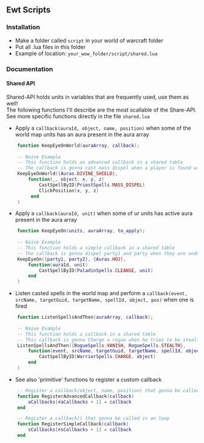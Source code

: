 ## Ewt Scripts

### Installation

* Make a folder called `script` in your world of warcraft folder  
* Put all .lua files in this folder
* Example of location: `your_wow_folder/script/shared.lua`

### Documentation

#### Shared API

Shared-API holds units in variables that are frequently used, use them as well!  
The following functions I'll describe are the most scallable of the Share-API.
See more specific functions directly in the file `shared.lua`

* Apply a `callback(auraId, object, name, position)` when some of the world map units has an aura present in the aura array
````lua
    function KeepEyeOnWorld(auraArray, callback);
    
    -- Naive Example
    -- This function holds an advanced callback in a shared table 
    -- The callback is gonna cast mass dispel when a player is found with divine shield in the world map
    KeepEyeOnWorld({Auras.DIVINE_SHIELD},
        function(_, object, x, y, z)
            CastSpellByID(PriestSpells.MASS_DISPEL)
            ClickPosition(x, y, z)
         end
    )
````

* Apply a `callback(auraId, unit)` when some of ur units has active aura present in the aura array
````lua
    function KeepEyeOn(units, auraArray, to_apply);
    
    -- Naive Example
    -- This function holds a simple callback in a shared table
    -- The callback is gonna dispel party1 and party when they are under HOJ
    KeepEyeOn({party1, party2}, {Auras.HOJ},
        function(auraId, unit)
            CastSpellByID(PaladinSpells.CLEANSE, unit)
        end
    )
````

* Listen casted spells in the world map and perform a `callback(event, srcName, targetGuid, targetName, spellId, object, pos)` when one is fired
````lua
    function ListenSpellsAndThen(auraArray, callback);
    
    -- Naive Example
    -- This function holds a callback in a shared table
    -- This callback is gonna Charge a rogue when he tries to be stealth
    ListenSpellsAndThen({RogueSpells.VANISH, RogueSpells.STEALTH}, 
        function(event, srcName, targetGuid, targetName, spellId, object, x, y, z)
            CastSpellByID(WarriorSpells.CHARGE, object)
        end
    )
````

* See also 'primitive' functions to register a custom callback
````lua
    -- Register a callback(object, name, position) that gonna be called while iterating world map objects
    function RegisterAdvancedCallback(callback)
        aCallbacks[#aCallbacks + 1] = callback
    end

    -- Register a callback() that gonna be called in an loop
    function RegisterSimpleCallback(callback)
        sCallbacks[#sCallbacks + 1] = callback
    end
````
